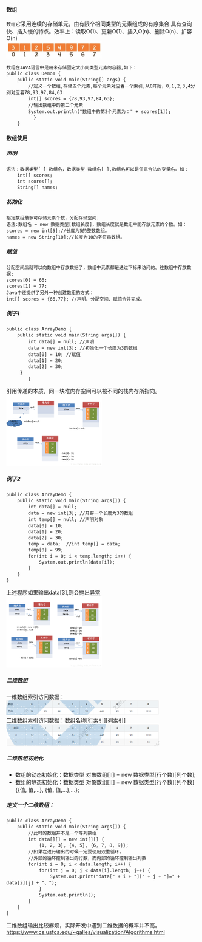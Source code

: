#### 数组
`数组`它采用连续的存储单元，由有限个相同类型的元素组成的有序集合 具有查询快、插入慢的特点。效率上：读取O(1)、更新O(1)、插入O(n)、删除O(n)、扩容O(n)<br><img src="/img/数组.png" width = "50%" height = "30%" alt="图片名称" align=center />

	数组在JAVA语言中是用来存储固定大小同类型元素的容器,如下：
	public class Demo1 {
		public static void main(String[] args) {
			//定义一个数组,存储五个元素,每个元素对应着一个索引,从0开始，0,1,2,3,4分别对应着78,93,97,84,63
			int[] scores = {78,93,97,84,63};
			//输出数组中的第二个元素
			System.out.println("数组中的第2个元素为：" + scores[1]);
		      }
		}
#### 数组使用
##### 声明

	语法：数据类型[ ] 数组名，数据类型 数组名[ ],数组名可以是任意合法的变量名。如：
        int[] scores;
        int scores[];
        String[] names;
##### 初始化

	指定数组最多可存储元素个数，分配存储空间.
	语法:数组名 = new 数据类型[数组长度]，数组长度就是数组中能存放元素的个数。如：
	scores = new int[5];//长度为5的整数数组。
	names = new String[10];//长度为10的字符串数组。
##### 赋值

	分配空间后就可以向数组中存放数据了，数组中元素都是通过下标来访问的。往数组中存放数据:
	scores[0] = 66;
	scores[1] = 77;
	Java中还提供了另外一种创建数组的方式：
	int[] scores = {66,77}; //声明、分配空间、赋值合并完成。
##### 例子1

	public class ArrayDemo {
		public static void main(String args[]) {
			int data[] = null; //声明
			data = new int[3]; //初始化一个长度为3的数组
			data[0] = 10; //赋值
			data[1] = 20;
			data[2] = 30;
		 }
      		}
		
引用传递的本质，同一块堆内存空间可以被不同的栈内存所指向。
<br><img src="/img/20180831220947712.png" width= "50%" height="50%">
##### 例子2
	
	public class ArrayDemo {
		public static void main(String args[]) {
			int data[] = null;
			data = new int[3]; //开辟一个长度为3的数组
			int temp[] = null; //声明对象
			data[0] = 10;
			data[1] = 20;
			data[2] = 30;
			temp = data;  //int temp[] = data;
			temp[0] = 99;
			for(int i = 0; i < temp.length; i++) {
				System.out.println(data[i]);
			}
		}
	}
上述程序如果输出data[3],则会抛出[异常](./doc/异常.md)<br><img src="/img/20180831222912565.png" width= "50%" height="50%">
##### 二维数组
一维数组索引访问数据：<br><img src="/img/2020081820130000.png" width= "80%" height="50%"><br>
二维数组索引访问数据：数组名称[行索引][列索引] <br><img src="/img/2020081820140000.png" width= "80%" height="50%">
##### 二维数组初始化
* 数组的动态初始化：数据类型 对象数组[][] = new 数据类型[行个数][列个数];
* 数组的静态初始化：数据类型 对象数组[][] = new 数据类型[行个数][列个数]{{值, 值,…}, {值, 值,…},…};
##### 定义一个二维数组：
	public class ArrayDemo {
		public static void main(String args[]) {
			//此时的数组并不是一个等列数组
			int data[][] = new int[][] {
				{1, 2, 3}, {4, 5}, {6, 7, 8, 9}};
			//如果在进行输出的时候一定要使用双重循环，
			//外部的循环控制输出的行数，而内部的循环控制输出列数
			for(int i = 0; i < data.length; i++) {
				for(int j = 0; j < data[i].length; j++) {
					System.out.print("data[" + i + "][" + j + "]=" + data[i][j] + "、");
				}
				System.out.println();
			}
		}
	}
二维数组输出比较麻烦，实际开发中遇到二维数据的概率并不高。<br>
https://www.cs.usfca.edu/~galles/visualization/Algorithms.html 

